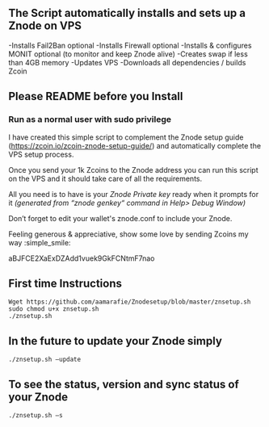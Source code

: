 ## **The Script automatically installs and sets up a Znode on VPS**


-Installs Fail2Ban optional
-Installs Firewall optional
-Installs & configures MONIT optional (to monitor and keep Znode alive)
-Creates swap if less than 4GB memory
-Updates VPS
-Downloads all dependencies / builds Zcoin


## **Please README before you Install**
### **Run as a normal user with sudo privilege**

I have created this simple script to complement the Znode setup guide (https://zcoin.io/zcoin-znode-setup-guide/) and automatically complete the VPS setup process.

Once you send your 1k Zcoins to the Znode address you can run this script on the VPS and it should take care of all the requirements.

All you need is to have is your _Znode Private key_ ready when it prompts for it *(generated from “znode genkey“ command in Help> Debug Window)*

Don’t forget to edit your wallet's znode.conf to include your Znode.


Feeling generous & appreciative, show some love by sending Zcoins my way :simple_smile:

aBJFCE2XaExDZAdd1vuek9GkFCNtmF7nao


## **First time Instructions**
```
Wget https://github.com/aamarafie/Znodesetup/blob/master/znsetup.sh
sudo chmod u+x znsetup.sh
./znsetup.sh
```
## **In the future to update your Znode simply**
```
./znsetup.sh –update
```

## **To see the status, version and sync status of your Znode**
```
./znsetup.sh –s
```
